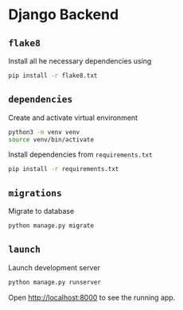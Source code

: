 # Django Backend
## `flake8`
Install all he necessary dependencies using
```bash
pip install -r flake8.txt
```

## `dependencies`
Create and activate virtual environment
```bash
python3 -m venv venv
source venv/bin/activate
```
Install dependencies from `requirements.txt`
```bash
pip install -r requirements.txt
```
## `migrations`
Migrate to database
```bash
python manage.py migrate
```
## `launch`
Launch development server
```bash
python manage.py runserver
```
Open [http://localhost:8000](http://localhost:8000) to see the running app.

